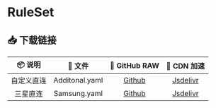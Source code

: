 # RuleSet

## 📥 下载链接
|   📦 说明   |     📃 文件     |                                      🐙 GitHub RAW                                       |                                       🚀 CDN 加速                                        |
| :--------: | :------------: | :-------------------------------------------------------------------------------------: | :-------------------------------------------------------------------------------------: |
| 自定义直连 | Additonal.yaml | [Github](https://github.com/bemarkt/scripts/raw/master/provider/ruleset/Additonal.yaml) | [Jsdelivr](https://cdn.jsdelivr.net/gh/bemarkt/scripts/provider/ruleset/Additonal.yaml) |
|  三星直连  |  Samsung.yaml  |  [Github](https://github.com/bemarkt/scripts/raw/master/provider/ruleset/Samsung.yaml)  |  [Jsdelivr](https://cdn.jsdelivr.net/gh/bemarkt/scripts/provider/ruleset/Samsung.yaml)  |